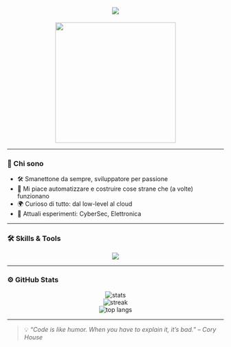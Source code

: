 <h1 align="center">
  <img src="https://readme-typing-svg.herokuapp.com/?lines=Ciao,+sono+Diego;&center=true&size=25">
</h1>

<p align="center">
  <img src="https://media.giphy.com/media/qgQUggAC3Pfv687qPC/giphy.gif" width="280" />
</p>

---

### 🧠 Chi sono

- 🛠️ Smanettone da sempre, sviluppatore per passione  
- 🚀 Mi piace automatizzare e costruire cose strane che (a volte) funzionano  
- 🌍 Curioso di tutto: dal low-level al cloud  
- 🧪 Attuali esperimenti: CyberSec, Elettronica

---

### 🛠️ Skills & Tools

<p align="center">
  <img src="https://skillicons.dev/icons?i=python,rust,js,ts,nodejs,react,html,css,git,linux,docker,vscode,bash" />
</p>

---

### ⚙️ GitHub Stats

<p align="center">
  <img src="https://github-readme-stats.vercel.app/api?username=serpico3&show_icons=true&theme=radical" alt="stats" />
  <br />
  <img src="https://github-readme-streak-stats.herokuapp.com/?user=serpico3&theme=radical" alt="streak" />
  <br />
  <img src="https://github-readme-stats.vercel.app/api/top-langs/?username=serpico3&layout=compact&theme=radical" alt="top langs" />
</p>


---

> 💡 *“Code is like humor. When you have to explain it, it’s bad.” – Cory House*

